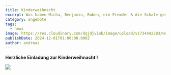 ```yaml
---
title: Kinderweihnacht
excerpt: Was haben Micha, Benjamin, Ruben, ein Fremder & die Schafe gemeinsam? <br/>Finde es heraus am heiligen Abend, 24.12. um 15 Uhr bei der  <a class="text-muted underline  font-medium" href="/news/kinderweihnacht">Kinderweihnacht</a> in der Messiaskapelle.
category: angebote
tags:
  - news
image: https://res.cloudinary.com/dqjdjviob/image/upload/v1734442383/Homepage/News/Kinderweihnacht_Bild_ohne_cloij1.png
publishDate: 2024-12-01T01:00:00.000Z
author: andreas
---
```


<b>Herzliche Einladung zur Kinderweihnacht !</b>

![](https://res.cloudinary.com/dqjdjviob/image/upload/v1734431929/Homepage/News/Kinderweihnacht_Bild_cy3cu3.png)
